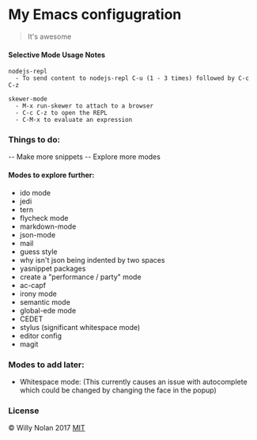 # My Emacs configugration
> It's awesome


#### Selective Mode Usage Notes
    nodejs-repl
      - To send content to nodejs-repl C-u (1 - 3 times) followed by C-c C-z

    skewer-mode
      - M-x run-skewer to attach to a browser
      - C-c C-z to open the REPL
      - C-M-x to evaluate an expression


### Things to do:
 -- Make more snippets
 -- Explore more modes

#### Modes to explore further:
- ido mode
- jedi
- tern
- flycheck mode
- markdown-mode
- json-mode
- mail
- guess style
- why isn't json being indented by two spaces
- yasnippet packages
- create a "performance / party" mode
- ac-capf
- irony mode
- semantic mode
- global-ede mode
- CEDET
- stylus (significant whitespace mode)
- editor config
- magit


### Modes to add later:
- Whitespace mode:
    (This currently causes an issue with autocomplete which could be changed by changing the face in the popup)

### License
:copyright: Willy Nolan 2017 
[MIT](http://en.wikipedia.org/wiki/MIT_License)
